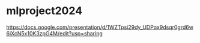 # mlproject2024
https://docs.google.com/presentation/d/1WZTpsi29dy_UDPqx9dsqr0grd6w6iXcN5x10K3zpG4M/edit?usp=sharing
